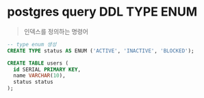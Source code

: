 # postgres query DDL TYPE ENUM

> 인덱스를 정의하는 명령어

```sql
-- type enum 생성
CREATE TYPE status AS ENUM ('ACTIVE', 'INACTIVE', 'BLOCKED');

CREATE TABLE users (
  id SERIAL PRIMARY KEY,
  name VARCHAR(10),
  status status
);
```
